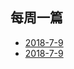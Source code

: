 ## 每周一篇

* [2018-7-9](https://github.com/singularity-point/Ewread/blob/master/Mark/20180709/ch1.md)
* [2018-7-9](https://github.com/singularity-point/Ewread/blob/master/Mark/20180709/ch2.md)